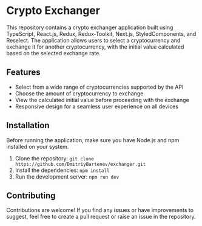 # Crypto Exchanger

This repository contains a crypto exchanger application built using TypeScript, React.js, Redux, Redux-Toolkit, Next.js, StyledComponents, and Reselect. The application allows users to select a cryptocurrency and exchange it for another cryptocurrency, with the initial value calculated based on the selected exchange rate.

## Features

- Select from a wide range of cryptocurrencies supported by the API
- Choose the amount of cryptocurrency to exchange
- View the calculated initial value before proceeding with the exchange
- Responsive design for a seamless user experience on all devices

## Installation

Before running the application, make sure you have Node.js and npm installed on your system.

1. Clone the repository:
  `git clone https://github.com/DmitriyBartenev/exchanger.git`
2. Install the dependencies:
  `npm install`
3. Run the development server:
  `npm run dev`

## Contributing

Contributions are welcome! If you find any issues or have improvements to suggest, feel free to create a pull request or raise an issue in the repository.